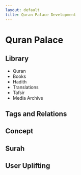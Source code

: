 ```yaml
---
layout: default
title: Quran Palace Development 
---
```

# Quran Palace #

## Library
* Quran
* Books
* Hadith
* Translations
* Tafsir
* Media Archive
## Tags and Relations
## Concept
## Surah
## User Uplifting